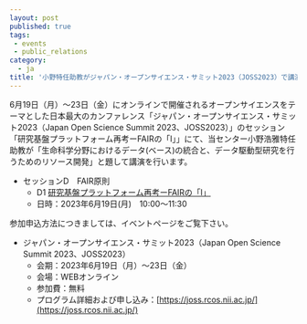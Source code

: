 ```yaml
---
layout: post
published: true
tags:
 - events
 - public_relations
category:
  - ja
title: '小野特任助教がジャパン・オープンサイエンス・サミット2023（JOSS2023）で講演を行います'
---
```

6月19日（月）〜23日（金）にオンラインで開催されるオープンサイエンスをテーマとした日本最大のカンファレンス「ジャパン・オープンサイエンス・サミット2023（Japan Open Science Summit 2023、JOSS2023）」のセッション「研究基盤プラットフォーム再考ーFAIRの「I」」にて、当センター小野浩雅特任助教が「生命科学分野におけるデータ(ベース)の統合と、データ駆動型研究を行うためのリソース開発」と題して講演を行います。<br/>

- セッションD　FAIR原則
  - D1 [研究基盤プラットフォーム再考ーFAIRの「I」](https://joss.rcos.nii.ac.jp/session/overview/?id=se_91)
  - 日時：2023年6月19日(月)　10:00～11:30

 参加申込方法につきましては、イベントページをご覧下さい。

- ジャパン・オープンサイエンス・サミット2023（Japan Open Science Summit 2023、JOSS2023）
  - 会期：2023年6月19日（月）〜23日（金）
  - 会場：WEBオンライン
  - 参加費：無料
  - プログラム詳細および申し込み：[https://joss.rcos.nii.ac.jp/](https://joss.rcos.nii.ac.jp/)
